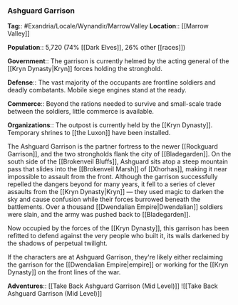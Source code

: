 ### Ashguard Garrison
**Tag**:: #Exandria/Locale/Wynandir/MarrowValley
**Location**:: [[Marrow Valley]]

**Population**:: 5,720 (74% [[Dark Elves]], 26% other [[races]])

**Government**:: The garrison is currently helmed by the acting general of the [[Kryn Dynasty|Kryn]] forces holding the stronghold.

**Defense**:: The vast majority of the occupants are frontline soldiers and deadly combatants. Mobile siege engines stand at the ready.

**Commerce**:: Beyond the rations needed to survive and small-scale trade between the soldiers, little commerce is available.

**Organizations**:: The outpost is currently held by the [[Kryn Dynasty]]. Temporary shrines to [[the Luxon]] have been installed.

The Ashguard Garrison is the partner fortress to the newer [[Rockguard Garrison]], and the two strongholds flank the city of [[Bladegarden]]. On the south side of the [[Brokenveil Bluffs]], Ashguard sits atop a steep mountain pass that slides into the [[Brokenveil Marsh]] of [[Xhorhas]], making it near impossible to assault from the front. Although the garrison successfully repelled the dangers beyond for many years, it fell to a series of clever assaults from the [[Kryn Dynasty|Kryn]] — they used magic to darken the sky and cause confusion while their forces burrowed beneath the battlements. Over a thousand [[Dwendalian Empire|Dwendalian]] soldiers were slain, and the army was pushed back to [[Bladegarden]].

Now occupied by the forces of the [[Kryn Dynasty]], this garrison has been refitted to defend against the very people who built it, its walls darkened by the shadows of perpetual twilight.

If the characters are at Ashguard Garrison, they're likely either reclaiming the garrison for the [[Dwendalian Empire|empire]] or working for the [[Kryn Dynasty]] on the front lines of the war.

**Adventures**:: [[Take Back Ashguard Garrison (Mid Level)]]
![[Take Back Ashguard Garrison (Mid Level)]]